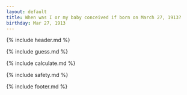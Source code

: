 ```yaml
---
layout: default
title: When was I or my baby conceived if born on March 27, 1913?
birthday: Mar 27, 1913
---
```


{% include header.md %}

{% include guess.md %}

{% include calculate.md %}

{% include safety.md %}

{% include footer.md %}



